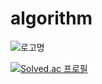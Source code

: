 # algorithm


![로고명](https://img.shields.io/badge/로고명-원하는색상코드.svg?&style=for-the-badge&logo=로고명&logoColor=로고색상)

[![Solved.ac
프로필](http://mazassumnida.wtf/api/v2/generate_badge?boj=woojin121)](https://solved.ac/woojin121)
